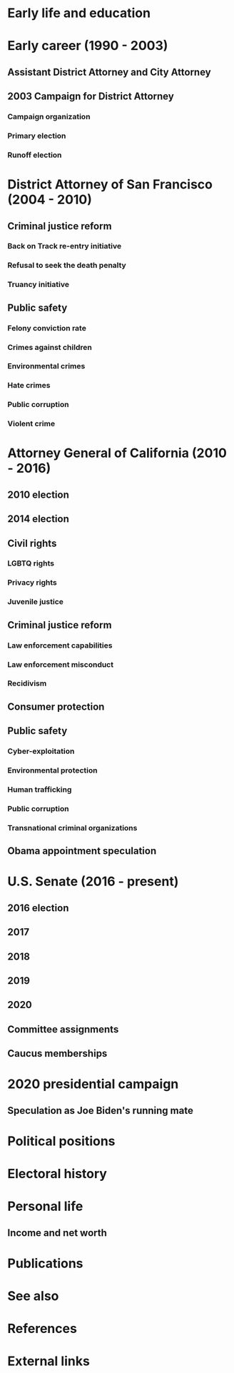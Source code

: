 # 
# Early life and education
# Early career (1990 - 2003)
## Assistant District Attorney and City Attorney
## 2003 Campaign for District Attorney
### Campaign organization
### Primary election
### Runoff election
# District Attorney of San Francisco (2004 - 2010)
## Criminal justice reform
### Back on Track re-entry initiative
### Refusal to seek the death penalty
### Truancy initiative
## Public safety
### Felony conviction rate
### Crimes against children
### Environmental crimes
### Hate crimes
### Public corruption
### Violent crime
# Attorney General of California (2010 - 2016)
## 2010 election
## 2014 election
## Civil rights
### LGBTQ rights
### Privacy rights
### Juvenile justice
## Criminal justice reform
### Law enforcement capabilities
### Law enforcement misconduct
### Recidivism
## Consumer protection
## Public safety
### Cyber-exploitation
### Environmental protection
### Human trafficking
### Public corruption
### Transnational criminal organizations
## Obama appointment speculation
# U.S. Senate (2016 - present)
## 2016 election
## 2017
## 2018
## 2019
## 2020
## Committee assignments
## Caucus memberships
# 2020 presidential campaign
## Speculation as Joe Biden's running mate
# Political positions
# Electoral history
# Personal life
## Income and net worth
# Publications
# See also
# References
# External links